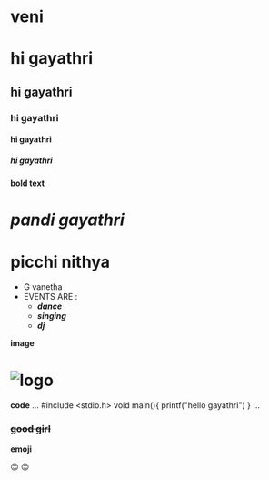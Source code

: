 # veni
# hi gayathri
## hi gayathri
### hi gayathri
#### hi gayathri
##### hi gayathri
**bold text**
# ***pandi gayathri***
# ****picchi nithya****
- G  vanetha
- EVENTS ARE :
     * ***dance***
     * ***singing***
     * ***dj***
      
**image**
# ![logo](https://secureservercdn.net/192.169.221.188/d82.4b6.myftpupload.com/wp-content/uploads/2018/09/o-FRIENDSHIP-facebook-620x330.jpg)

**code**
...
#include <stdio.h>
void main(){
printf("hello gayathri")
}
...

### ~~good girl~~
**emoji**

😊 :blush:
